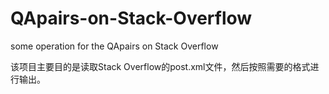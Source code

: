 # QApairs-on-Stack-Overflow
some operation for the QApairs on Stack Overflow

该项目主要目的是读取Stack Overflow的post.xml文件，然后按照需要的格式进行输出。
